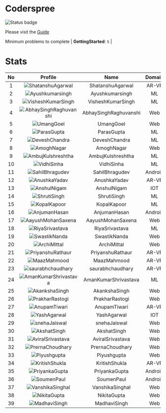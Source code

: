 
Coderspree
==========


![Status badge](https://github.com/InnogeeksOrganization/coderspree/actions/workflows/checkSubmission.yml/badge.svg)  


Please visit the [Guide](./Guide/README.md)  


Minimum problems to complete | **GettingStarted**: `5` |   

# Stats
  

|No|Profile|Name|Domain|Year|Solved|
| :---: | :---: | :---: | :---: | :---: | :---: |
|1|![ShatanshuAgarwal](https://avatars.githubusercontent.com/u/63258511?v=4&s=100)|ShatanshuAgarwal|AR-VR|3|17|
|2|![Ayushkumarsingh](https://avatars.githubusercontent.com/u/78909117?v=4&s=100)|Ayushkumarsingh|ML|2|16|
|3|![VisheshKumarSingh](https://avatars.githubusercontent.com/u/47525494?v=4&s=100)|VisheshKumarSingh|ML|2|15|
|4|![AbhaySinghRaghuvanshi](https://avatars.githubusercontent.com/u/84376218?v=4&s=100)|AbhaySinghRaghuvanshi|Web|2|15|
|5|![UmangGoel](https://avatars.githubusercontent.com/u/84376218?v=4&s=100)|UmangGoel|Web|3|13|
|6|![ParasGupta](https://avatars.githubusercontent.com/u/60445527?v=4&s=100)|ParasGupta|ML|3|12|
|7|![DeveshChandra](https://avatars.githubusercontent.com/u/82612473?v=4&s=100)|DeveshChandra|ML|2|12|
|8|![AmoghNagar](https://avatars.githubusercontent.com/u/84376218?v=4&s=100)|AmoghNagar|Web|3|12|
|9|![AmbujKulshreshtha](https://avatars.githubusercontent.com/u/82520623?v=4&s=100)|AmbujKulshreshtha|ML|2|11|
|10|![VidhiSinha](https://avatars.githubusercontent.com/u/83163944?v=4&s=100)|VidhiSinha|ML|2|11|
|11|![SahilBhragudev](https://avatars.githubusercontent.com/u/84376218?v=4&s=100)|SahilBhragudev|Android|2|10|
|12|![AnushkaYadav](https://avatars.githubusercontent.com/u/63538061?v=4&s=100)|AnushkaYadav|AR-VR|3|9|
|13|![AnshulNigam](https://avatars.githubusercontent.com/u/74321084?v=4&s=100)|AnshulNigam|IOT|2|9|
|14|![ShrutiSingh](https://avatars.githubusercontent.com/u/82566938?v=4&s=100)|ShrutiSingh|ML|2|9|
|15|![KopalKapoor](https://avatars.githubusercontent.com/u/84376218?v=4&s=100)|KopalKapoor|ML|2|9|
|16|![AnjumanHasan](https://avatars.githubusercontent.com/u/84376218?v=4&s=100)|AnjumanHasan|Android|2|9|
|17|![AayushMohanSaxena](https://avatars.githubusercontent.com/u/84376218?v=4&s=100)|AayushMohanSaxena|Web|2|9|
|18|![RiyaSrivastava](https://avatars.githubusercontent.com/u/84376218?v=4&s=100)|RiyaSrivastava|ML|2|8|
|19|![SwastikNanda](https://avatars.githubusercontent.com/u/84376218?v=4&s=100)|SwastikNanda|Web|2|8|
|20|![ArchiMittal](https://avatars.githubusercontent.com/u/84376218?v=4&s=100)|ArchiMittal|Web|2|8|
|21|![PriyanshuRathaur](https://avatars.githubusercontent.com/u/86730388?v=4&s=100)|PriyanshuRathaur|AR-VR|2|7|
|22|![MaazMahmood](https://avatars.githubusercontent.com/u/83294849?v=4&s=100)|MaazMahmood|AR-VR|2|7|
|23|![saurabhchaudhary](https://avatars.githubusercontent.com/u/54533861?v=4&s=100)|saurabhchaudhary|AR-VR|3|7|
|24|![AmanKumarShrivastava](https://avatars.githubusercontent.com/u/84376218?v=4&s=100)|AmanKumarShrivastava|ML|2|7|
|25|![AkankshaSingh](https://avatars.githubusercontent.com/u/84376218?v=4&s=100)|AkankshaSingh|Web|2|7|
|26|![PrakharRastogi](https://avatars.githubusercontent.com/u/84376218?v=4&s=100)|PrakharRastogi|Web|3|7|
|27|![AnupamTiwari](https://avatars.githubusercontent.com/u/81892907?v=4&s=100)|AnupamTiwari|AR-VR|2|6|
|28|![YashAgarwal](https://avatars.githubusercontent.com/u/59206738?v=4&s=100)|YashAgarwal|IOT|3|6|
|29|![snehaJaiswal](https://avatars.githubusercontent.com/u/84376218?v=4&s=100)|snehaJaiswal|Web|2|6|
|30|![AkshatSingh](https://avatars.githubusercontent.com/u/84376218?v=4&s=100)|AkshatSingh|Web|2|6|
|31|![AviralSrivastava](https://avatars.githubusercontent.com/u/84376218?v=4&s=100)|AviralSrivastava|Web|2|6|
|32|![PrernaChoudhary](https://avatars.githubusercontent.com/u/84376218?v=4&s=100)|PrernaChoudhary|Web|2|6|
|33|![Piyushgupta](https://avatars.githubusercontent.com/u/84376218?v=4&s=100)|Piyushgupta|Web|2|6|
|34|![KritishShukla](https://avatars.githubusercontent.com/u/84233260?v=4&s=100)|KritishShukla|AR-VR|2|5|
|35|![PriyankaGupta](https://avatars.githubusercontent.com/u/84376218?v=4&s=100)|PriyankaGupta|Android|2|5|
|36|![SoumenPaul](https://avatars.githubusercontent.com/u/84376218?v=4&s=100)|SoumenPaul|Android|2|5|
|37|![VanshikaSinghal](https://avatars.githubusercontent.com/u/84376218?v=4&s=100)|VanshikaSinghal|Web|3|5|
|38|![NikitaGupta](https://avatars.githubusercontent.com/u/84376218?v=4&s=100)|NikitaGupta|Web|3|5|
|39|![MadhaviSingh](https://avatars.githubusercontent.com/u/84376218?v=4&s=100)|MadhaviSingh|Web|2|5|
